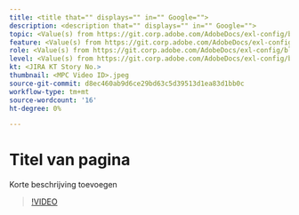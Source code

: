 ```yaml
---
title: <title that="" displays="" in="" Google="">
description: <description that="" displays="" in="" Google="">
topic: <Value(s) from https://git.corp.adobe.com/AdobeDocs/exl-config/blob/master/metadata-values/topic.yml>
feature: <Value(s) from https://git.corp.adobe.com/AdobeDocs/exl-config/blob/master/metadata-values/feature.yml>
role: <Value(s) from https://git.corp.adobe.com/AdobeDocs/exl-config/blob/master/metadata-values/role.yml>
level: <Value(s) from https://git.corp.adobe.com/AdobeDocs/exl-config/blob/master/metadata-values/level.yml>
kt: <JIRA KT Story No.>
thumbnail: <MPC Video ID>.jpeg
source-git-commit: d8ec460ab9d6ce29bd63c5d39513d1ea83d1bb0c
workflow-type: tm+mt
source-wordcount: '16'
ht-degree: 0%

---
```



# Titel van pagina

Korte beschrijving toevoegen

>[!VIDEO](https://video.tv.adobe.com/v/MPC-Video-ID/?quality=12&learn=on&hidetitle=true)
